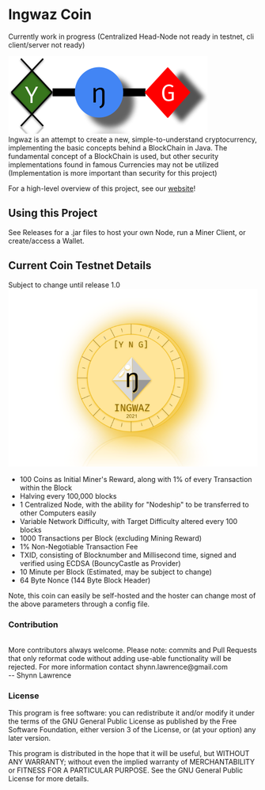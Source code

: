 # Ingwaz Coin #


Currently work in progress (Centralized Head-Node not ready in testnet, cli client/server not ready)

![Alt text](src/main/resources/IngwazSmall.png?raw=true "Logo")<br/>
Ingwaz is an attempt to create a new, simple-to-understand cryptocurrency, implementing the basic concepts behind a
BlockChain in Java. The fundamental concept of a BlockChain is used, but other
security implementations found in famous Currencies may not be utilized (Implementation is more important than security
for this project)

For a high-level overview of this project, see our [website](https://shua1090.github.io/IngwazSite/)!

## Using this Project

See Releases for a .jar files to host your own Node, run a Miner Client, or create/access a Wallet.

## Current Coin Testnet Details

Subject to change until release 1.0<br />
![Alt text](src/main/resources/IngwazCoin.png?raw=true "Logo")<br/>

- 100 Coins as Initial Miner's Reward, along with 1% of every Transaction within the Block
- Halving every 100,000 blocks
- 1 Centralized Node, with the ability for "Nodeship" to be transferred to other Computers easily
- Variable Network Difficulty, with Target Difficulty altered every 100 blocks
- 1000 Transactions per Block (excluding Mining Reward)
- 1% Non-Negotiable Transaction Fee
- TXID, consisting of Blocknumber and Millisecond time, signed and verified using ECDSA (BouncyCastle as Provider)
- 10 Minute per Block (Estimated, may be subject to change)
- 64 Byte Nonce (144 Byte Block Header)

Note, this coin can easily be self-hosted and the hoster can change most of the above parameters through a config file.

### Contribution

  <br />
  More contributors always welcome. 
  Please note: commits and Pull Requests that only reformat code without adding use-able functionality will be rejected.
  For more information contact shynn.lawrence@gmail.com
  <br/>
  -- Shynn Lawrence

### License

This program is free software: you can redistribute it and/or modify it under the terms of the GNU General Public
License as published by the Free Software Foundation, either version 3 of the License, or
(at your option) any later version.

This program is distributed in the hope that it will be useful, but WITHOUT ANY WARRANTY; without even the implied
warranty of MERCHANTABILITY or FITNESS FOR A PARTICULAR PURPOSE. See the GNU General Public License for more details.
